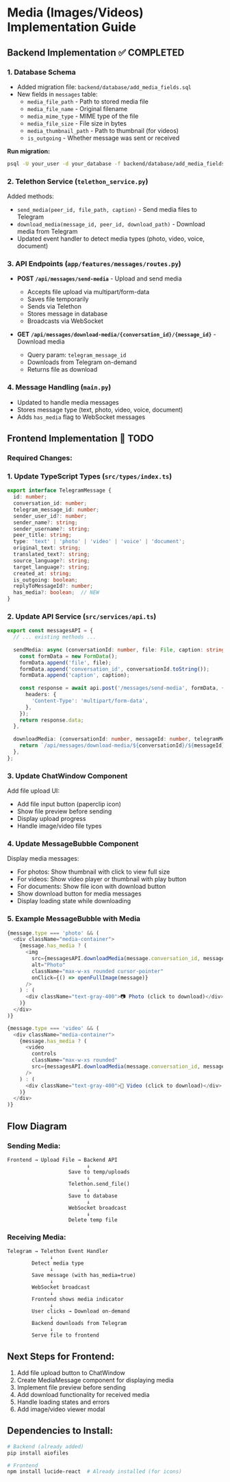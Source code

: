 # Media (Images/Videos) Implementation Guide

## Backend Implementation ✅ COMPLETED

### 1. Database Schema
- Added migration file: `backend/database/add_media_fields.sql`
- New fields in `messages` table:
  - `media_file_path` - Path to stored media file
  - `media_file_name` - Original filename
  - `media_mime_type` - MIME type of the file
  - `media_file_size` - File size in bytes
  - `media_thumbnail_path` - Path to thumbnail (for videos)
  - `is_outgoing` - Whether message was sent or received

**Run migration:**
```bash
psql -U your_user -d your_database -f backend/database/add_media_fields.sql
```

### 2. Telethon Service (`telethon_service.py`)
Added methods:
- `send_media(peer_id, file_path, caption)` - Send media files to Telegram
- `download_media(message_id, peer_id, download_path)` - Download media from Telegram
- Updated event handler to detect media types (photo, video, voice, document)

### 3. API Endpoints (`app/features/messages/routes.py`)
- **POST `/api/messages/send-media`** - Upload and send media
  - Accepts file upload via multipart/form-data
  - Saves file temporarily
  - Sends via Telethon
  - Stores message in database
  - Broadcasts via WebSocket

- **GET `/api/messages/download-media/{conversation_id}/{message_id}`** - Download media
  - Query param: `telegram_message_id`
  - Downloads from Telegram on-demand
  - Returns file as download

### 4. Message Handling (`main.py`)
- Updated to handle media messages
- Stores message type (text, photo, video, voice, document)
- Adds `has_media` flag to WebSocket messages

## Frontend Implementation 🔄 TODO

### Required Changes:

### 1. Update TypeScript Types (`src/types/index.ts`)
```typescript
export interface TelegramMessage {
  id: number;
  conversation_id: number;
  telegram_message_id: number;
  sender_user_id?: number;
  sender_name?: string;
  sender_username?: string;
  peer_title: string;
  type: 'text' | 'photo' | 'video' | 'voice' | 'document';
  original_text: string;
  translated_text?: string;
  source_language?: string;
  target_language?: string;
  created_at: string;
  is_outgoing: boolean;
  replyToMessageId?: number;
  has_media?: boolean;  // NEW
}
```

### 2. Update API Service (`src/services/api.ts`)
```typescript
export const messagesAPI = {
  // ... existing methods ...
  
  sendMedia: async (conversationId: number, file: File, caption: string = '') => {
    const formData = new FormData();
    formData.append('file', file);
    formData.append('conversation_id', conversationId.toString());
    formData.append('caption', caption);
    
    const response = await api.post('/messages/send-media', formData, {
      headers: {
        'Content-Type': 'multipart/form-data',
      },
    });
    return response.data;
  },
  
  downloadMedia: (conversationId: number, messageId: number, telegramMessageId: number) => {
    return `/api/messages/download-media/${conversationId}/${messageId}?telegram_message_id=${telegramMessageId}`;
  },
};
```

### 3. Update ChatWindow Component
Add file upload UI:
- Add file input button (paperclip icon)
- Show file preview before sending
- Display upload progress
- Handle image/video file types

### 4. Update MessageBubble Component
Display media messages:
- For photos: Show thumbnail with click to view full size
- For videos: Show video player or thumbnail with play button
- For documents: Show file icon with download button
- Show download button for media messages
- Display loading state while downloading

### 5. Example MessageBubble with Media
```typescript
{message.type === 'photo' && (
  <div className="media-container">
    {message.has_media ? (
      <img 
        src={messagesAPI.downloadMedia(message.conversation_id, message.id, message.telegram_message_id)}
        alt="Photo"
        className="max-w-xs rounded cursor-pointer"
        onClick={() => openFullImage(message)}
      />
    ) : (
      <div className="text-gray-400">📷 Photo (click to download)</div>
    )}
  </div>
)}

{message.type === 'video' && (
  <div className="media-container">
    {message.has_media ? (
      <video 
        controls
        className="max-w-xs rounded"
        src={messagesAPI.downloadMedia(message.conversation_id, message.id, message.telegram_message_id)}
      />
    ) : (
      <div className="text-gray-400">🎥 Video (click to download)</div>
    )}
  </div>
)}
```

## Flow Diagram

### Sending Media:
```
Frontend → Upload File → Backend API
                          ↓
                    Save to temp/uploads
                          ↓
                    Telethon.send_file()
                          ↓
                    Save to database
                          ↓
                    WebSocket broadcast
                          ↓
                    Delete temp file
```

### Receiving Media:
```
Telegram → Telethon Event Handler
              ↓
        Detect media type
              ↓
        Save message (with has_media=true)
              ↓
        WebSocket broadcast
              ↓
        Frontend shows media indicator
              ↓
        User clicks → Download on-demand
              ↓
        Backend downloads from Telegram
              ↓
        Serve file to frontend
```

## Next Steps for Frontend:
1. Add file upload button to ChatWindow
2. Create MediaMessage component for displaying media
3. Implement file preview before sending
4. Add download functionality for received media
5. Handle loading states and errors
6. Add image/video viewer modal

## Dependencies to Install:
```bash
# Backend (already added)
pip install aiofiles

# Frontend
npm install lucide-react  # Already installed (for icons)
```
